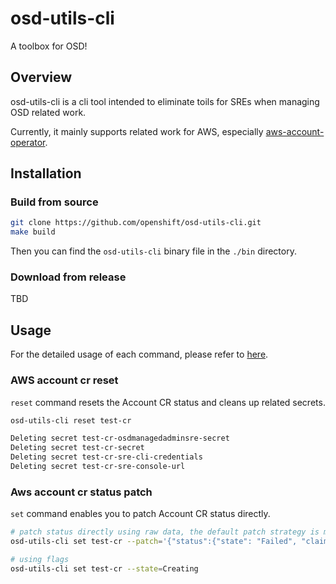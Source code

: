 # osd-utils-cli

A toolbox for OSD!

## Overview

osd-utils-cli is a cli tool intended to eliminate toils for SREs when managing OSD related work.

Currently, it mainly supports related work for AWS, especially [aws-account-operator](https://github.com/openshift/aws-account-operator).

## Installation

### Build from source

``` bash
git clone https://github.com/openshift/osd-utils-cli.git
make build
```

Then you can find the `osd-utils-cli` binary file in the `./bin` directory.

### Download from release

TBD

## Usage

For the detailed usage of each command, please refer to [here](./docs/command).

### AWS account cr reset

`reset` command resets the Account CR status and cleans up related secrets.

``` bash
osd-utils-cli reset test-cr

Deleting secret test-cr-osdmanagedadminsre-secret
Deleting secret test-cr-secret
Deleting secret test-cr-sre-cli-credentials
Deleting secret test-cr-sre-console-url
```

### Aws account cr status patch

`set` command enables you to patch Account CR status directly.

```bash
# patch status directly using raw data, the default patch strategy is merge
osd-utils-cli set test-cr --patch='{"status":{"state": "Failed", "claimed": false}}'

# using flags
osd-utils-cli set test-cr --state=Creating
```
